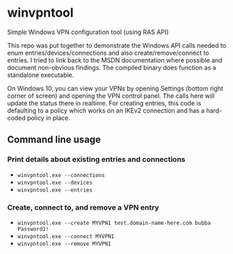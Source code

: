 # winvpntool
Simple Windows VPN configuration tool (using RAS API)

This repo was put together to demonstrate the Windows API calls needed to enum entries/devices/connections and also create/remove/connect to entries. 
I tried to link back to the MSDN documentation where possible and document non-obvious findings. The compiled binary does function as a standalone executable.

On Windows 10, you can view your VPNs by opening Settings (bottom right corner of screen) and opening the VPN control panel. The calls here will update the status there in realtime.
For creating entries, this code is defaulting to a policy which works on an IKEv2 connection and has a hard-coded policy in place.

## Command line usage
### Print details about existing entries and connections
- `winvpntool.exe --connections`
- `winvpntool.exe --devices`
- `winvpntool.exe --entries`

### Create, connect to, and remove a VPN entry
- `winvpntool.exe --create MYVPN1 test.domain-name-here.com bubba Password1!`
- `winvpntool.exe --connect MYVPN1`
- `winvpntool.exe --remove MYVPN1`
